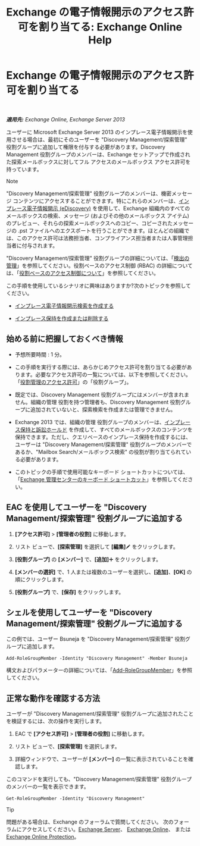 ﻿---
title: 'Exchange の電子情報開示のアクセス許可を割り当てる: Exchange Online Help'
TOCTitle: Exchange の電子情報開示のアクセス許可を割り当てる
ms:assetid: 729e09d8-614b-431f-ae04-ae41fb4c628e
ms:mtpsurl: https://technet.microsoft.com/ja-jp/library/Dd298059(v=EXCHG.150)
ms:contentKeyID: 48269644
ms.date: 05/22/2018
mtps_version: v=EXCHG.150
ms.translationtype: HT
---

# Exchange の電子情報開示のアクセス許可を割り当てる

 

_**適用先:** Exchange Online, Exchange Server 2013_

ユーザーに Microsoft Exchange Server 2013 のインプレース電子情報開示を使用させる場合は、最初にそのユーザーを "Discovery Management/探索管理" 役割グループに追加して権限を付与する必要があります。Discovery Management 役割グループのメンバーは、Exchange セットアップで作成された探索メールボックスに対してフル アクセスのメールボックス アクセス許可を持っています。


> [!NOTE]
> "Discovery Management/探索管理" 役割グループのメンバーは、機密メッセージ コンテンツにアクセスすることができます。特にこれらのメンバーは、<A href="in-place-ediscovery-exchange-2013-help.md">インプレース電子情報開示 (eDiscovery)</A> を使用して、Exchange 組織内のすべてのメールボックスの検索、メッセージ (およびその他のメールボックス アイテム) のプレビュー、それらの探索メールボックスへのコピー、コピーされたメッセージの .pst ファイルへのエクスポートを行うことができます。ほとんどの組織では、このアクセス許可は法務担当者、コンプライアンス担当者または人事管理担当者に付与されます。<BR>



"Discovery Management/探索管理" 役割グループの詳細については、「[検出の管理](discovery-management-exchange-2013-help.md)」を参照してください。役割ベースのアクセス制御 (RBAC) の詳細については、「[役割ベースのアクセス制御について](understanding-role-based-access-control-exchange-2013-help.md)」を参照してください。

この手順を使用しているシナリオに興味はありますか?次のトピックを参照してください。

  - [インプレース電子情報開示検索を作成する](create-an-in-place-ediscovery-search-exchange-2013-help.md)

  - [インプレース保持を作成または削除する](create-or-remove-an-in-place-hold-exchange-2013-help.md)

## 始める前に把握しておくべき情報

  - 予想所要時間 : 1 分。

  - この手順を実行する際には、あらかじめアクセス許可を割り当てる必要があります。必要なアクセス許可の一覧については、以下を参照してください。「[役割管理のアクセス許可](role-management-permissions-exchange-2013-help.md)」の「役割グループ」。

  - 既定では、Discovery Management 役割グループにはメンバーが含まれません。組織の管理 役割を持つ管理者も、Discovery Management 役割グループに追加されていないと、探索検索を作成または管理できません。

  - Exchange 2013 では、組織の管理 役割グループのメンバーは、[インプレース保持と訴訟ホールド](in-place-hold-and-litigation-hold-exchange-2013-help.md) を作成して、すべてのメールボックスのコンテンツを保持できます。ただし、クエリベースのインプレース保持を作成するには、ユーザーは "Discovery Management/探索管理" 役割グループのメンバーであるか、"Mailbox Search/メールボックス検索" の役割が割り当てられている必要があります。

  - このトピックの手順で使用可能なキーボード ショートカットについては、「[Exchange 管理センターのキーボード ショートカット](keyboard-shortcuts-in-the-exchange-admin-center-exchange-online-protection-help.md)」を参照してください。

## EAC を使用してユーザーを "Discovery Management/探索管理" 役割グループに追加する

1.  **\[アクセス許可\]** \> **\[管理者の役割\]** に移動します。

2.  リスト ビューで、**\[探索管理\]** を選択して **\[編集\]**![編集アイコン](images/Bb124582.6f53ccb2-1f13-4c02-bea0-30690e6ea71d(EXCHG.150).gif "編集アイコン") をクリックします。

3.  **\[役割グループ\]** の **\[メンバー\]** で、**\[追加\]**![\[追加\] アイコン](images/JJ218640.c1e75329-d6d7-4073-a27d-498590bbb558(EXCHG.150).gif "[追加] アイコン") をクリックします。

4.  **\[メンバーの選択\]** で、1 人または複数のユーザーを選択し、**\[追加\]**、**\[OK\]** の順にクリックします。

5.  **\[役割グループ\]** で、**\[保存\]** をクリックします。

## シェルを使用してユーザーを "Discovery Management/探索管理" 役割グループに追加する

この例では、ユーザー Bsuneja を "Discovery Management/探索管理" 役割グループに追加します。

    Add-RoleGroupMember -Identity "Discovery Management" -Member Bsuneja

構文およびパラメーターの詳細については、「[Add-RoleGroupMember](https://technet.microsoft.com/ja-jp/library/dd638207\(v=exchg.150\))」を参照してください。

## 正常な動作を確認する方法

ユーザーが "Discovery Management/探索管理" 役割グループに追加されたことを検証するには、次の操作を実行します。

1.  EAC で **\[アクセス許可\]** \> **\[管理者の役割\]** に移動します。

2.  リスト ビューで、**\[探索管理\]** を選択します。

3.  詳細ウィンドウで、ユーザーが **\[メンバー\]** の一覧に表示されていることを確認します。

このコマンドを実行しても、"Discovery Management/探索管理" 役割グループのメンバーの一覧を表示できます。

    Get-RoleGroupMember -Identity "Discovery Management"


> [!TIP]
> 問題がある場合は、Exchange のフォーラムで質問してください。 次のフォーラムにアクセスしてください。<A href="https://go.microsoft.com/fwlink/p/?linkid=60612">Exchange Server</A>、 <A href="https://go.microsoft.com/fwlink/p/?linkid=267542">Exchange Online</A>、 または <A href="https://go.microsoft.com/fwlink/p/?linkid=285351">Exchange Online Protection</A>。


